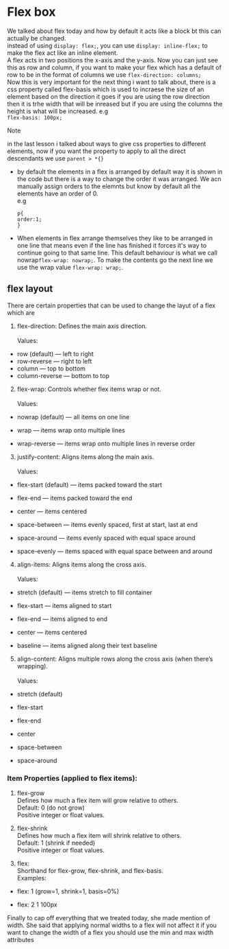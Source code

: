 # Flex box
We talked about flex today and how by default it acts like a block bt this can actually be changed.<br>
instead of using `display: flex;`, you can use `display: inline-flex;` to make the flex act like an inline element.<br>
A flex acts in two positions the x-axis and the y-axis. Now you can just see this as row and column, if you want to make your flex which has a default of row to be in the format of columns we use 
`flex-direction: columns;`<br>
Now this is very important for the next thing i want to talk about, there is a css property called flex-basis which is used to incraese the size of an element based on the direction it goes if you are using the row direction then it is trhe width that will be inreased but if you are using the columns the height is what will be increased. e.g <br>
`flex-basis: 100px;` <br>
>[!NOTE]
>in the last lesson i talked about ways to give css properties to different elements, now if you want the property to apply to all the direct descendants we use `parent > *{}`
- by default the elements in a flex is arranged by default way it is shown in the code but there is a way to change the order it was arranged. We acn manually assign orders to the elemnts but know by default all the elements have an order of 0.<br> e.g <br>
  ```
  p{
  order:1;
  }
  ```
- When elements in flex arrange themselves they like to be arranged in one line that means even if the line has finished it forces it's way to continue going to that same line. This default behaviour is what we call nowrap`flex-wrap: nowrap;`. To make the contents go the next line we use the wrap value `flex-wrap: wrap;`.
## flex layout
There are certain properties that can be used to change the layut of a flex which are
1. flex-direction: Defines the main axis direction.<br><br>
  Values:
  - row (default) — left to right
  - row-reverse — right to left
  - column — top to bottom
  - column-reverse — bottom to top
2. flex-wrap: Controls whether flex items wrap or not.<br><br>
Values:

- nowrap (default) — all items on one line

- wrap — items wrap onto multiple lines

- wrap-reverse — items wrap onto multiple lines in reverse order

3. justify-content: Aligns items along the main axis.<br><br>
Values:

- flex-start (default) — items packed toward the start

- flex-end — items packed toward the end

- center — items centered

- space-between — items evenly spaced, first at start, last at end

- space-around — items evenly spaced with equal space around

- space-evenly — items spaced with equal space between and around

4. align-items: Aligns items along the cross axis.<br><br>
Values:

- stretch (default) — items stretch to fill container

- flex-start — items aligned to start

- flex-end — items aligned to end

- center — items centered

- baseline — items aligned along their text baseline

5. align-content: Aligns multiple rows along the cross axis (when there’s wrapping).<br><br>
Values:

- stretch (default)

- flex-start

- flex-end

- center

- space-between

- space-around

### Item Properties (applied to flex items):

1. flex-grow<br>
Defines how much a flex item will grow relative to others. <br>
Default: 0 (do not grow)<br>
Positive integer or float values.

2. flex-shrink<br>
Defines how much a flex item will shrink relative to others.<br>
Default: 1 (shrink if needed)<br>
Positive integer or float values.

3. flex:<br>
Shorthand for flex-grow, flex-shrink, and flex-basis.<br>
Examples:

- flex: 1 (grow=1, shrink=1, basis=0%)

- flex: 2 1 100px


Finally to cap off everything that we treated today, she made mention of width. She said that applying normal widths to a flex will not affect it if you want to change the width of a flex you should use the min and max width attributes
